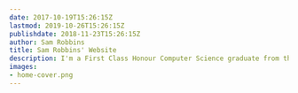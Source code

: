 ```yaml
---
date: 2017-10-19T15:26:15Z
lastmod: 2019-10-26T15:26:15Z
publishdate: 2018-11-23T15:26:15Z
author: Sam Robbins
title: Sam Robbins' Website
description: I'm a First Class Honour Computer Science graduate from the University of Southampton
images:
- home-cover.png
---
```


